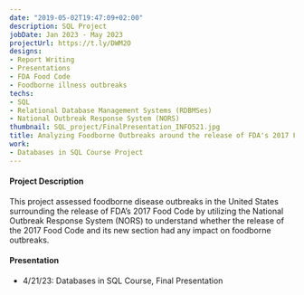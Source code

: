 ```yaml
---
date: "2019-05-02T19:47:09+02:00"
description: SQL Project
jobDate: Jan 2023 - May 2023
projectUrl: https://t.ly/DWM2O
designs:
- Report Writing
- Presentations
- FDA Food Code
- Foodborne illness outbreaks
techs:
- SQL
- Relational Database Management Systems (RDBMSes)
- National Outbreak Response System (NORS)
thumbnail: SQL_project/FinalPresentation_INFO521.jpg
title: Analyzing Foodborne Outbreaks around the release of FDA's 2017 Food Code
work:
- Databases in SQL Course Project
---
```


#### Project Description

This project assessed foodborne disease outbreaks in the United States surrounding the release of FDA’s 2017 Food Code by utilizing the National Outbreak Response System (NORS) to understand whether the release of the 2017 Food Code and its new section had any impact on foodborne outbreaks.

#### Presentation
- 4/21/23: Databases in SQL Course, Final Presentation
